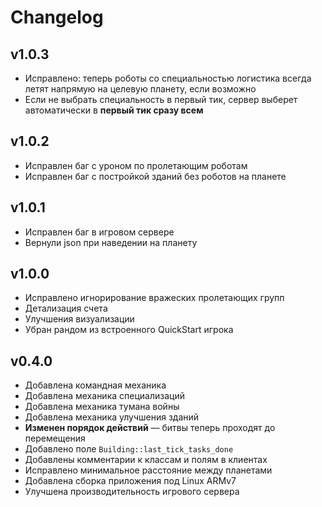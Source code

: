 # Changelog

## v1.0.3

- Исправлено: теперь роботы со специальностью логистика всегда летят напрямую на целевую планету, если возможно
- Если не выбрать специальность в первый тик, сервер выберет автоматически в **первый тик сразу всем**

## v1.0.2

- Исправлен баг с уроном по пролетающим роботам
- Исправлен баг с постройкой зданий без роботов на планете

## v1.0.1

- Исправлен баг в игровом сервере
- Вернули json при наведении на планету

## v1.0.0

- Исправлено игнорирование вражеских пролетающих групп
- Детализация счета
- Улучшения визуализации
- Убран рандом из встроенного QuickStart игрока

## v0.4.0

- Добавлена командная механика
- Добавлена механика специализаций
- Добавлена механика тумана войны
- Добавлена механика улучшения зданий
- **Изменен порядок действий** — битвы теперь проходят до перемещения
- Добавлено поле `Building::last_tick_tasks_done`
- Добавлены комментарии к классам и полям в клиентах
- Исправлено минимальное расстояние между планетами
- Добавлена сборка приложения под Linux ARMv7
- Улучшена производительность игрового сервера
